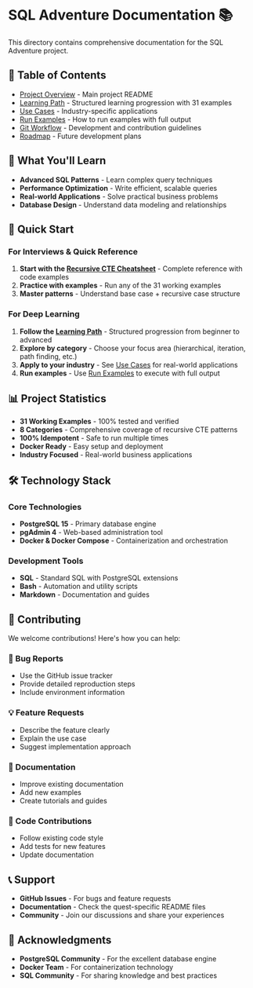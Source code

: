 # SQL Adventure Documentation 📚

This directory contains comprehensive documentation for the SQL Adventure project.

## 📖 Table of Contents

- [Project Overview](./README.md) - Main project README
- [Learning Path](./docs/learning-path.md) - Structured learning progression with 31 examples
- [Use Cases](./docs/use-cases.md) - Industry-specific applications
- [Run Examples](./docs/run-examples.md) - How to run examples with full output
- [Git Workflow](./docs/git-workflow.md) - Development and contribution guidelines
- [Roadmap](./docs/ROADMAP.md) - Future development plans

## 🎯 What You'll Learn

- **Advanced SQL Patterns** - Learn complex query techniques
- **Performance Optimization** - Write efficient, scalable queries
- **Real-world Applications** - Solve practical business problems
- **Database Design** - Understand data modeling and relationships

## 🚀 Quick Start

### For Interviews & Quick Reference
1. **Start with the [Recursive CTE Cheatsheet](./recursive-cte-cheatsheet.md)** - Complete reference with code examples
2. **Practice with examples** - Run any of the 31 working examples
3. **Master patterns** - Understand base case + recursive case structure

### For Deep Learning
1. **Follow the [Learning Path](./learning-path.md)** - Structured progression from beginner to advanced
2. **Explore by category** - Choose your focus area (hierarchical, iteration, path finding, etc.)
3. **Apply to your industry** - See [Use Cases](./use-cases.md) for real-world applications
4. **Run examples** - Use [Run Examples](./run-examples.md) to execute with full output

## 📊 Project Statistics

 - **31 Working Examples** - 100% tested and verified
 - **8 Categories** - Comprehensive coverage of recursive CTE patterns
 - **100% Idempotent** - Safe to run multiple times
 - **Docker Ready** - Easy setup and deployment
 - **Industry Focused** - Real-world business applications

## 🛠️ Technology Stack

### Core Technologies
- **PostgreSQL 15** - Primary database engine
- **pgAdmin 4** - Web-based administration tool
- **Docker & Docker Compose** - Containerization and orchestration

### Development Tools
- **SQL** - Standard SQL with PostgreSQL extensions
- **Bash** - Automation and utility scripts
- **Markdown** - Documentation and guides

## 🤝 Contributing

We welcome contributions! Here's how you can help:

### 🐛 Bug Reports
- Use the GitHub issue tracker
- Provide detailed reproduction steps
- Include environment information

### 💡 Feature Requests
- Describe the feature clearly
- Explain the use case
- Suggest implementation approach

### 📝 Documentation
- Improve existing documentation
- Add new examples
- Create tutorials and guides

### 🔧 Code Contributions
- Follow existing code style
- Add tests for new features
- Update documentation

## 📞 Support

- **GitHub Issues** - For bugs and feature requests
- **Documentation** - Check the quest-specific README files
- **Community** - Join our discussions and share your experiences

## 🙏 Acknowledgments

- **PostgreSQL Community** - For the excellent database engine
- **Docker Team** - For containerization technology
- **SQL Community** - For sharing knowledge and best practices
